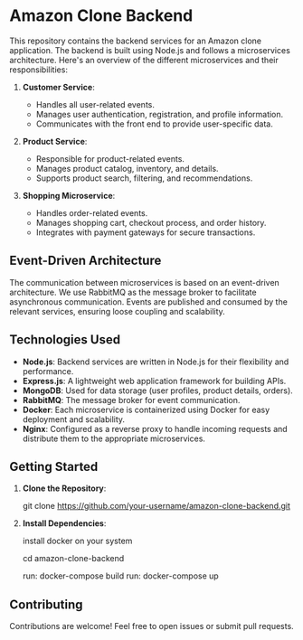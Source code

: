 # Amazon Clone Backend

This repository contains the backend services for an Amazon clone application. The backend is built using Node.js and follows a microservices architecture. Here's an overview of the different microservices and their responsibilities:

1. **Customer Service**:
   - Handles all user-related events.
   - Manages user authentication, registration, and profile information.
   - Communicates with the front end to provide user-specific data.

2. **Product Service**:
   - Responsible for product-related events.
   - Manages product catalog, inventory, and details.
   - Supports product search, filtering, and recommendations.

3. **Shopping Microservice**:
   - Handles order-related events.
   - Manages shopping cart, checkout process, and order history.
   - Integrates with payment gateways for secure transactions.

## Event-Driven Architecture

The communication between microservices is based on an event-driven architecture. We use RabbitMQ as the message broker to facilitate asynchronous communication. Events are published and consumed by the relevant services, ensuring loose coupling and scalability.

## Technologies Used

- **Node.js**: Backend services are written in Node.js for their flexibility and performance.
- **Express.js**: A lightweight web application framework for building APIs.
- **MongoDB**: Used for data storage (user profiles, product details, orders).
- **RabbitMQ**: The message broker for event communication.
- **Docker**: Each microservice is containerized using Docker for easy deployment and scalability.
- **Nginx**: Configured as a reverse proxy to handle incoming requests and distribute them to the appropriate microservices.

## Getting Started

1. **Clone the Repository**:

   git clone https://github.com/your-username/amazon-clone-backend.git


2. **Install Dependencies**:

   install docker on your system

   cd amazon-clone-backend

   run: docker-compose build
   run: docker-compose up

## Contributing
   Contributions are welcome! Feel free to open issues or submit pull requests.
